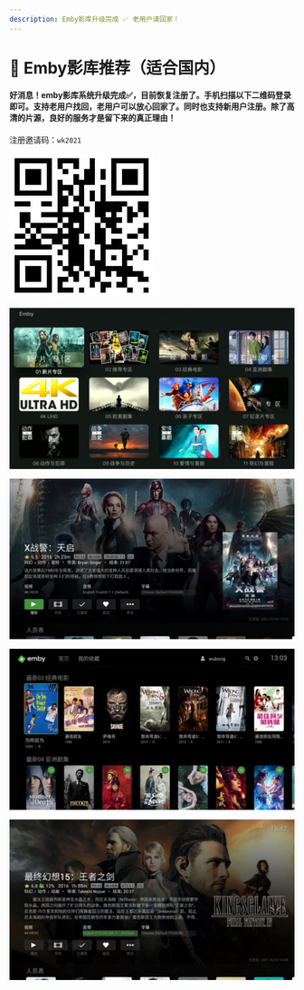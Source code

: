 ```yaml
---
description: Emby影库升级完成 ✅ 老用户请回家！
---
```


# 💚 Emby影库推荐（适合国内）

#### 好消息！emby影库系统升级完成✅，目前恢复注册了。手机扫描以下二维码登录即可。支持老用户找回，老用户可以放心回家了。**同时也支持新用户注册。除了高清的片源，良好的服务才是留下来的真正理由！**

注册邀请码：`wk2021`

![                      &#x6253;&#x5F00; &#x626B;&#x4E00;&#x626B;](.gitbook/assets/emby.jpg)

![](.gitbook/assets/jie-ping-20210606-shang-wu-9.06.14.png)

![](.gitbook/assets/7.1.jpg)

![](.gitbook/assets/emby.jpeg)

![](.gitbook/assets/dts.jpg)

